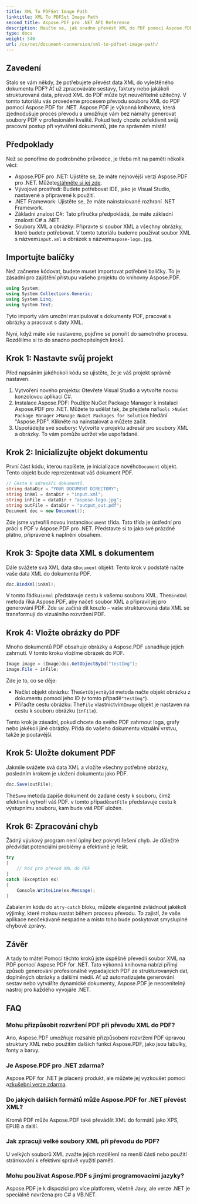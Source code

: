 ```yaml
---
title: XML To PDFSet Image Path
linktitle: XML To PDFSet Image Path
second_title: Aspose.PDF pro .NET API Reference
description: Naučte se, jak snadno převést XML do PDF pomocí Aspose.PDF pro .NET. Tento podrobný průvodce vás provede procesem krok za krokem, od nastavení až po dokončení.
type: docs
weight: 340
url: /cs/net/document-conversion/xml-to-pdfset-image-path/
---
```

## Zavedení

Stalo se vám někdy, že potřebujete převést data XML do vyleštěného dokumentu PDF? Ať už zpracováváte sestavy, faktury nebo jakákoli strukturovaná data, převod XML do PDF může být neuvěřitelně užitečný. V tomto tutoriálu vás provedeme procesem převodu souboru XML do PDF pomocí Aspose.PDF for .NET. Aspose.PDF je výkonná knihovna, která zjednodušuje proces převodu a umožňuje vám bez námahy generovat soubory PDF v profesionální kvalitě. Pokud tedy chcete zefektivnit svůj pracovní postup při vytváření dokumentů, jste na správném místě!

## Předpoklady

Než se ponoříme do podrobného průvodce, je třeba mít na paměti několik věcí:

-  Aspose.PDF pro .NET: Ujistěte se, že máte nejnovější verzi Aspose.PDF pro .NET. Můžete[stáhněte si jej zde](https://releases.aspose.com/pdf/net/).
- Vývojové prostředí: Budete potřebovat IDE, jako je Visual Studio, nastavené a připravené k použití.
- .NET Framework: Ujistěte se, že máte nainstalované rozhraní .NET Framework.
- Základní znalost C#: Tato příručka předpokládá, že máte základní znalosti C# a .NET.
-  Soubory XML a obrázky: Připravte si soubor XML a všechny obrázky, které budete potřebovat. V tomto tutoriálu budeme používat soubor XML s názvem`input.xml` a obrázek s názvem`aspose-logo.jpg`.

## Importujte balíčky

Než začneme kódovat, budete muset importovat potřebné balíčky. To je zásadní pro zajištění přístupu vašeho projektu do knihovny Aspose.PDF.

```csharp
using System;
using System.Collections.Generic;
using System.Linq;
using System.Text;
```

Tyto importy vám umožní manipulovat s dokumenty PDF, pracovat s obrázky a pracovat s daty XML.

Nyní, když máte vše nastaveno, pojďme se ponořit do samotného procesu. Rozdělíme si to do snadno pochopitelných kroků.

## Krok 1: Nastavte svůj projekt

Před napsáním jakéhokoli kódu se ujistěte, že je váš projekt správně nastaven.

1. Vytvoření nového projektu: Otevřete Visual Studio a vytvořte novou konzolovou aplikaci C#.
2.  Instalace Aspose.PDF: Použijte NuGet Package Manager k instalaci Aspose.PDF pro .NET. Můžete to udělat tak, že přejdete na`Tools` >`NuGet Package Manager` >`Manage NuGet Packages for Solution` hledání "Aspose.PDF". Klikněte na nainstalovat a můžete začít.
3. Uspořádejte své soubory: Vytvořte v projektu adresář pro soubory XML a obrázky. To vám pomůže udržet vše uspořádané.

## Krok 2: Inicializujte objekt dokumentu

 První část kódu, kterou napíšete, je inicializace nového`Document` objekt. Tento objekt bude reprezentovat váš dokument PDF.

```csharp
// Cesta k adresáři dokumentů.
string dataDir = "YOUR DOCUMENT DIRECTORY";
string inXml = dataDir + "input.xml";
string inFile = dataDir + "aspose-logo.jpg";
string outFile = dataDir + "output_out.pdf";
Document doc = new Document();
```

 Zde jsme vytvořili novou instanci`Document` třída. Tato třída je ústřední pro práci s PDF v Aspose.PDF pro .NET. Představte si to jako své prázdné plátno, připravené k naplnění obsahem.

## Krok 3: Spojte data XML s dokumentem

 Dále svážete svá XML data s`Document` objekt. Tento krok v podstatě načte vaše data XML do dokumentu PDF.

```csharp
doc.BindXml(inXml);
```

 V tomto řádku`inXml` představuje cestu k vašemu souboru XML. The`BindXml` metoda říká Aspose.PDF, aby načetl soubor XML a připravil jej pro generování PDF. Zde se začíná dít kouzlo – vaše strukturovaná data XML se transformují do vizuálního rozvržení PDF.

## Krok 4: Vložte obrázky do PDF

Mnoho dokumentů PDF obsahuje obrázky a Aspose.PDF usnadňuje jejich zahrnutí. V tomto kroku vložíme obrázek do PDF.

```csharp
Image image = (Image)doc.GetObjectById("testImg");
image.File = inFile;
```

Zde je to, co se děje:

-  Načíst objekt obrázku: The`GetObjectById` metoda načte objekt obrázku z dokumentu pomocí jeho ID (v tomto případě`"testImg"`).
-  Přiřaďte cestu obrázku: The`File` vlastnictvím`Image` objekt je nastaven na cestu k souboru obrázku (`inFile`).

Tento krok je zásadní, pokud chcete do svého PDF zahrnout loga, grafy nebo jakékoli jiné obrázky. Přidá do vašeho dokumentu vizuální vrstvu, takže je poutavější.

## Krok 5: Uložte dokument PDF

Jakmile svážete svá data XML a vložíte všechny potřebné obrázky, posledním krokem je uložení dokumentu jako PDF.

```csharp
doc.Save(outFile);
```

 The`Save` metoda zapíše dokument do zadané cesty k souboru, čímž efektivně vytvoří váš PDF. v tomto případě`outFile` představuje cestu k výstupnímu souboru, kam bude váš PDF uložen.

## Krok 6: Zpracování chyb

Žádný výukový program není úplný bez pokrytí řešení chyb. Je důležité předvídat potenciální problémy a efektivně je řešit.

```csharp
try
{
    // Kód pro převod XML do PDF
}
catch (Exception ex)
{
    Console.WriteLine(ex.Message);
}
```

 Zabalením kódu do a`try-catch` bloku, můžete elegantně zvládnout jakékoli výjimky, které mohou nastat během procesu převodu. To zajistí, že vaše aplikace neočekávaně nespadne a místo toho bude poskytovat smysluplné chybové zprávy.

## Závěr

A tady to máte! Pomocí těchto kroků jste úspěšně převedli soubor XML na PDF pomocí Aspose.PDF for .NET. Tato výkonná knihovna nabízí přímý způsob generování profesionálně vypadajících PDF ze strukturovaných dat, doplněných obrázky a dalšími médii. Ať už automatizujete generování sestav nebo vytváříte dynamické dokumenty, Aspose.PDF je neocenitelný nástroj pro každého vývojáře .NET.

## FAQ

### Mohu přizpůsobit rozvržení PDF při převodu XML do PDF?
Ano, Aspose.PDF umožňuje rozsáhlé přizpůsobení rozvržení PDF úpravou struktury XML nebo použitím dalších funkcí Aspose.PDF, jako jsou tabulky, fonty a barvy.

### Je Aspose.PDF pro .NET zdarma?
 Aspose.PDF for .NET je placený produkt, ale můžete jej vyzkoušet pomocí a[zkušební verze zdarma](https://releases.aspose.com/).

### Do jakých dalších formátů může Aspose.PDF for .NET převést XML?
Kromě PDF může Aspose.PDF také převádět XML do formátů jako XPS, EPUB a další.

### Jak zpracuji velké soubory XML při převodu do PDF?
U velkých souborů XML zvažte jejich rozdělení na menší části nebo použití stránkování k efektivní správě využití paměti.

### Mohu používat Aspose.PDF s jinými programovacími jazyky?
Aspose.PDF je k dispozici pro více platforem, včetně Javy, ale verze .NET je speciálně navržena pro C# a VB.NET.